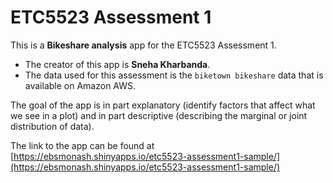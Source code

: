
# ETC5523 Assessment 1

This is a **Bikeshare analysis** app for the ETC5523 Assessment 1. 

* The creator of this app is **Sneha Kharbanda**.
* The data used for this assessment is the `biketown bikeshare` data that is available on Amazon AWS. 

The goal of the app is in part explanatory (identify factors that affect what we see in a plot) and in part descriptive (describing the marginal or joint distribution of data).

The link to the app can be found at [https://ebsmonash.shinyapps.io/etc5523-assessment1-sample/](https://ebsmonash.shinyapps.io/etc5523-assessment1-sample/)
